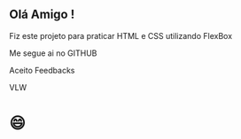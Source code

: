 ## Olá Amigo !

Fiz este projeto para praticar HTML e CSS utilizando FlexBox

Me segue ai no GITHUB 

Aceito Feedbacks

VLW  

# :smile:



